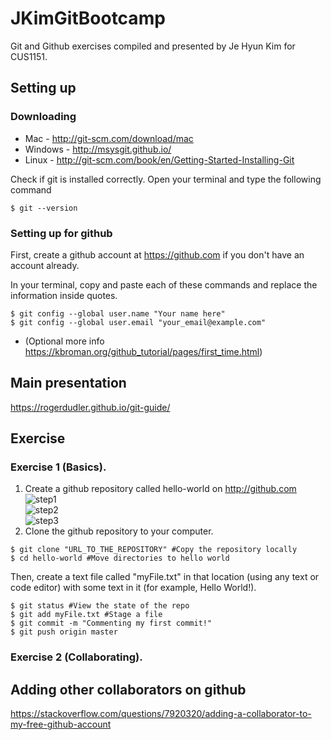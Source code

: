 # JKimGitBootcamp
Git and Github exercises compiled and presented by Je Hyun Kim for CUS1151.

## Setting up
### Downloading
* Mac - http://git-scm.com/download/mac
* Windows - http://msysgit.github.io/
* Linux - http://git-scm.com/book/en/Getting-Started-Installing-Git

Check if git is installed correctly. Open your terminal and type the following command
```
$ git --version
```

### Setting up for github
First, create a github account at https://github.com if you don't have an account already.

In your terminal, copy and paste each of these commands and replace the information inside quotes. 
```
$ git config --global user.name "Your name here"
$ git config --global user.email "your_email@example.com"
```
* (Optional more info https://kbroman.org/github_tutorial/pages/first_time.html)

## Main presentation
https://rogerdudler.github.io/git-guide/

## Exercise
### Exercise 1 (Basics).
1. Create a github repository called hello-world on http://github.com <br />
![step1](https://help.github.com/assets/images/help/repository/repo-create.png) <br />
![step2](https://help.github.com/assets/images/help/repository/create-repository-name.png) <br />
![step3](https://help.github.com/assets/images/help/repository/create-repository-init-readme.png) <br />
2. Clone the github repository to your computer.
```
$ git clone "URL_TO_THE_REPOSITORY" #Copy the repository locally
$ cd hello-world #Move directories to hello world
```
Then, create a text file called "myFile.txt" in that location (using any text or code editor) with some text in it (for example, Hello World!).
```
$ git status #View the state of the repo
$ git add myFile.txt #Stage a file
$ git commit -m "Commenting my first commit!"
$ git push origin master
```

### Exercise 2 (Collaborating).

## Adding other collaborators on github
https://stackoverflow.com/questions/7920320/adding-a-collaborator-to-my-free-github-account
